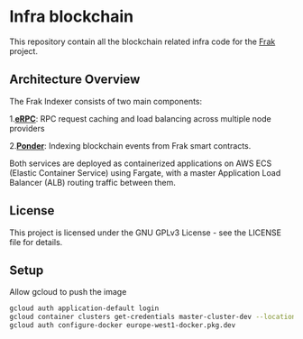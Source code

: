 # Infra blockchain

This repository contain all the blockchain related infra code for the [Frak](https://frak.id) project.

## Architecture Overview

The Frak Indexer consists of two main components:

1.**[eRPC](https://github.com/erpc/erpc)**: RPC request caching and load balancing across multiple node providers

2.**[Ponder](https://github.com/ponder-sh/ponder)**: Indexing blockchain events from Frak smart contracts.

Both services are deployed as containerized applications on AWS ECS (Elastic Container Service) using Fargate, with a master Application Load Balancer (ALB) routing traffic between them.

## License

This project is licensed under the GNU GPLv3 License - see the LICENSE file for details.

## Setup

Allow gcloud to push the image
```sh
gcloud auth application-default login
gcloud container clusters get-credentials master-cluster-dev --location europe-west1-b
gcloud auth configure-docker europe-west1-docker.pkg.dev
```
